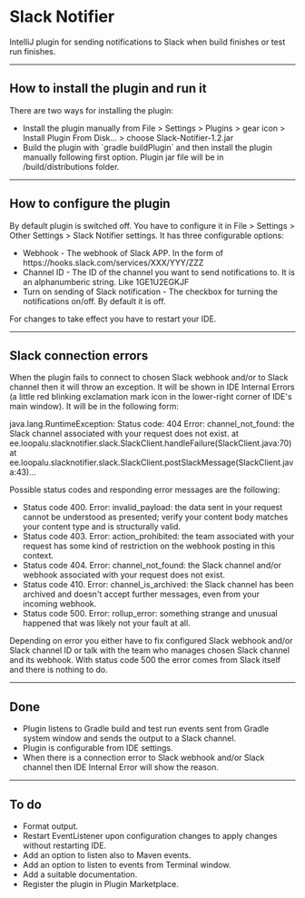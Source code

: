 # Slack Notifier
IntelliJ plugin for sending notifications to Slack when build finishes or test run finishes.
***
## How to install the plugin and run it
There are two ways for installing the plugin:
<ul>
    <li>Install the plugin manually from File > Settings > Plugins > gear icon > Install Plugin From Disk... > choose Slack-Notifier-1.2.jar</li>
    <li>Build the plugin with `gradle buildPlugin` and then install the plugin manually following first option. Plugin jar file will be in /build/distributions folder.</li>
</ul>

***
## How to configure the plugin
By default plugin is switched off. You have to configure it in File > Settings > Other Settings > Slack Notifier settings. It has three configurable options:
<ul>
    <li>Webhook - The webhook of Slack APP. In the form of https://hooks.slack.com/services/XXX/YYY/ZZZ</li>
    <li>Channel ID - The ID of the channel you want to send notifications to. It is an alphanumberic string. Like 1GE1U2EGKJF</li>
    <li>Turn on sending of Slack notification - The checkbox for turning the notifications on/off. By default it is off.</li>
</ul>
For changes to take effect you have to restart your IDE.

***
## Slack connection errors
When the plugin fails to connect to chosen Slack webhook and/or to Slack channel then it will throw an exception. It will be shown 
in IDE Internal Errors (a little red blinking exclamation mark icon in the lower-right corner of IDE's main window). It will be in the 
following form:

java.lang.RuntimeException: Status code: 404 Error: channel_not_found: the Slack channel associated with your request does not exist.
at ee.loopalu.slacknotifier.slack.SlackClient.handleFailure(SlackClient.java:70)
at ee.loopalu.slacknotifier.slack.SlackClient.postSlackMessage(SlackClient.java:43)...

Possible status codes and responding error messages are the following:
<ul>
    <li>Status code 400. Error: invalid_payload: the data sent in your request cannot be understood as presented; verify your content body matches your content type and is structurally valid.</li>
    <li>Status code 403. Error: action_prohibited: the team associated with your request has some kind of restriction on the webhook posting in this context.</li>
    <li>Status code 404. Error: channel_not_found: the Slack channel and/or webhook associated with your request does not exist.</li>
    <li>Status code 410. Error: channel_is_archived: the Slack channel has been archived and doesn't accept further messages, even from your incoming webhook.</li>
    <li>Status code 500. Error: rollup_error: something strange and unusual happened that was likely not your fault at all.</li>
</ul>
Depending on error you either have to fix configured Slack webhook and/or Slack channel ID or talk with the team who manages chosen Slack channel and its webhook. With status code 500 the error comes 
from Slack itself and there is nothing to do.

***
## Done

<ul>
	<li>Plugin listens to Gradle build and test run events sent from Gradle system window and sends the output to a Slack channel.</li>
    <li>Plugin is configurable from IDE settings.</li>
    <li>When there is a connection error to Slack webhook and/or Slack channel then IDE Internal Error will show the reason.</li>
</ul>

***
## To do

<ul>
    <li>Format output.</li>
    <li>Restart EventListener upon configuration changes to apply changes without restarting IDE.</li>
    <li>Add an option to listen also to Maven events.</li>
    <li>Add an option to listen to events from Terminal window.</li>
    <li>Add a suitable documentation.</li>
    <li>Register the plugin in Plugin Marketplace.</li>
</ul>

